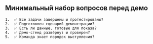 ## Минимальный набор вопросов перед демо

	1.	✅ Все задачи завершены и протестированы?
	2.	✅ Подготовлен сценарий демонстрации?
	3.	✅ Есть ли данные, готовые для показа?
	4.	✅ Демо-стенд развёрнут и проверен?
	5.	✅ Команда знает порядок выступления?